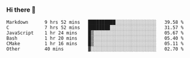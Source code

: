 ### Hi there 👋

<!--
**WShiBin/WShiBin** is a ✨ _special_ ✨ repository because its `README.md` (this file) appears on your GitHub profile.

Here are some ideas to get you started:

- 🔭 I’m currently working on ...
- 🌱 I’m currently learning ...
- 👯 I’m looking to collaborate on ...
- 🤔 I’m looking for help with ...
- 💬 Ask me about ...
- 📫 How to reach me: ...
- 😄 Pronouns: ...
- ⚡ Fun fact: ...
-->

<!--START_SECTION:waka-->

```text
Markdown      9 hrs 52 mins   ██████████░░░░░░░░░░░░░░░   39.58 %
C             7 hrs 52 mins   ████████░░░░░░░░░░░░░░░░░   31.57 %
JavaScript    1 hr 24 mins    █▒░░░░░░░░░░░░░░░░░░░░░░░   05.67 %
Bash          1 hr 20 mins    █▒░░░░░░░░░░░░░░░░░░░░░░░   05.40 %
CMake         1 hr 16 mins    █▒░░░░░░░░░░░░░░░░░░░░░░░   05.11 %
Other         40 mins         ▓░░░░░░░░░░░░░░░░░░░░░░░░   02.70 %
```

<!--END_SECTION:waka-->
